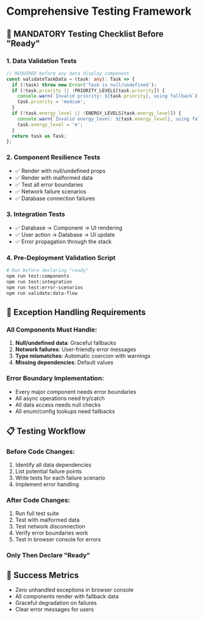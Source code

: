 # Comprehensive Testing Framework

## 🧪 **MANDATORY Testing Checklist Before "Ready"**

### **1. Data Validation Tests**
```typescript
// REQUIRED before any data display component
const validateTaskData = (task: any): Task => {
  if (!task) throw new Error('Task is null/undefined');
  if (!task.priority || !PRIORITY_LEVELS[task.priority]) {
    console.warn(`Invalid priority: ${task.priority}, using fallback`);
    task.priority = 'medium';
  }
  if (!task.energy_level || !ENERGY_LEVELS[task.energy_level]) {
    console.warn(`Invalid energy_level: ${task.energy_level}, using fallback`);
    task.energy_level = 'm';
  }
  return task as Task;
};
```

### **2. Component Resilience Tests**
- ✅ Render with null/undefined props
- ✅ Render with malformed data
- ✅ Test all error boundaries
- ✅ Network failure scenarios
- ✅ Database connection failures

### **3. Integration Tests**
- ✅ Database → Component → UI rendering
- ✅ User action → Database → UI update
- ✅ Error propagation through the stack

### **4. Pre-Deployment Validation Script**
```bash
# Run before declaring "ready"
npm run test:components
npm run test:integration  
npm run test:error-scenarios
npm run validate:data-flow
```

## 🚨 **Exception Handling Requirements**

### **All Components Must Handle:**
1. **Null/undefined data**: Graceful fallbacks
2. **Network failures**: User-friendly error messages
3. **Type mismatches**: Automatic coercion with warnings
4. **Missing dependencies**: Default values

### **Error Boundary Implementation:**
- Every major component needs error boundaries
- All async operations need try/catch
- All data access needs null checks
- All enum/config lookups need fallbacks

## 📋 **Testing Workflow**

### **Before Code Changes:**
1. Identify all data dependencies
2. List potential failure points
3. Write tests for each failure scenario
4. Implement error handling

### **After Code Changes:**
1. Run full test suite
2. Test with malformed data
3. Test network disconnection
4. Verify error boundaries work
5. Test in browser console for errors

### **Only Then Declare "Ready"**

## 🎯 **Success Metrics**
- Zero unhandled exceptions in browser console
- All components render with fallback data
- Graceful degradation on failures
- Clear error messages for users